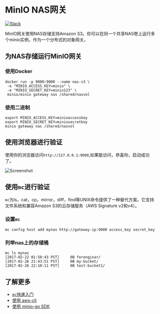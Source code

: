 # MinIO NAS网关

 [![Slack](https://slack.min.io/slack?type=svg)](http://slack.minio.org.cn/questions)

MinIO网关使用NAS存储支持Amazon S3。你可以在同一个共享NAS卷上运行多个minio实例，作为一个分布式的对象网关。

## 为NAS存储运行MinIO网关

### 使用Docker

```
docker run -p 9000:9000 --name nas-s3 \
 -e "MINIO_ACCESS_KEY=minio" \
 -e "MINIO_SECRET_KEY=minio123" \
 minio/minio gateway nas /shared/nasvol
```

### 使用二进制

```
export MINIO_ACCESS_KEY=minioaccesskey
export MINIO_SECRET_KEY=miniosecretkey
minio gateway nas /shared/nasvol
```

## 使用浏览器进行验证

使用你的浏览器访问`http://127.0.0.1:9000`,如果能访问，恭喜你，启动成功了。

![Screenshot](https://raw.githubusercontent.com/minio/minio/master/docs/screenshots/minio-browser-gateway.png)

## 使用`mc`进行验证

`mc`为ls，cat，cp，mirror，diff，find等UNIX命令提供了一种替代方案。它支持文件系统和兼容Amazon S3的云存储服务（AWS Signature v2和v4）。

### 设置`mc`

```
mc config host add mynas http://gateway-ip:9000 access_key secret_key
```

### 列举nas上的存储桶

```
mc ls mynas
[2017-02-22 01:50:43 PST]     0B ferenginar/
[2017-02-26 21:43:51 PST]     0B my-bucket/
[2017-02-26 22:10:11 PST]     0B test-bucket1/
```

## 了解更多

- [`mc`快速入门](http://docs.minio.org.cn/docs/master/minio-client-quickstart-guide)
- [使用 aws-cli](http://docs.minio.org.cn/docs/master/aws-cli-with-minio)
- [使用 minio-go SDK](http://docs.minio.org.cn/docs/master/golang-client-quickstart-guide)